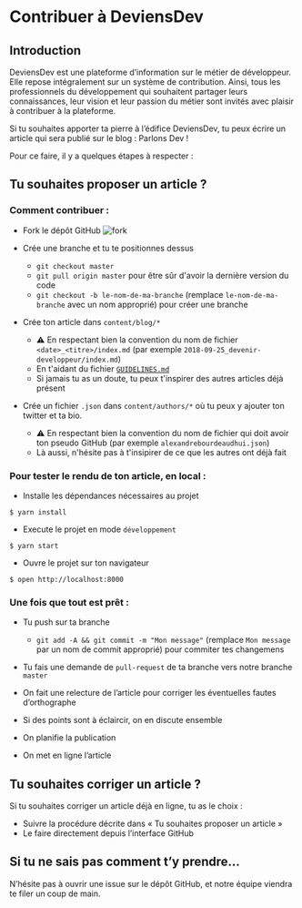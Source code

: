 # Contribuer à DeviensDev

## Introduction

DeviensDev est une plateforme d’information sur le métier de développeur.
Elle repose intégralement sur un système de contribution. Ainsi, tous les professionnels du développement qui souhaitent partager leurs connaissances, leur vision et leur passion du métier sont invités avec plaisir à contribuer à la plateforme.

Si tu souhaites apporter ta pierre à l’édifice DeviensDev, tu peux écrire un article qui sera publié sur le blog : Parlons Dev !

Pour ce faire, il y a quelques étapes à respecter :

## Tu souhaites proposer un article ?

### Comment contribuer :

- Fork le dépôt GitHub
  ![fork](https://user-images.githubusercontent.com/24500083/50538181-a807cb00-0b6b-11e9-8f5a-5bb57974f118.png)

* Crée une branche et tu te positionnes dessus

  - `git checkout master`
  - `git pull origin master` pour être sûr d'avoir la dernière version du code
  - `git checkout -b le-nom-de-ma-branche` (remplace `le-nom-de-ma-branche` avec un nom approprié) pour créer une branche

* Crée ton article dans `content/blog/*`

  - ⚠️ En respectant bien la convention du nom de fichier `<date>_<titre>/index.md` (par exemple `2018-09-25_devenir-developpeur/index.md`)
  - En t'aidant du fichier [`GUIDELINES.md`](./GUIDELINES.md)
  - Si jamais tu as un doute, tu peux t'inspirer des autres articles déjà présent

* Crée un fichier `.json` dans `content/authors/*` où tu peux y ajouter ton twitter et ta bio.

  - ⚠️ En respectant bien la convention du nom de fichier qui doit avoir ton pseudo GitHub (par exemple `alexandrebourdeaudhui.json`)
  - Là aussi, n'hésite pas à t'insipirer de ce que les autres ont déjà fait

### Pour tester le rendu de ton article, en local :

- Installe les dépendances nécessaires au projet

```shell
$ yarn install
```

- Execute le projet en mode `développement`

```shell
$ yarn start
```

- Ouvre le projet sur ton navigateur

```shell
$ open http://localhost:8000
```

### Une fois que tout est prêt :

- Tu push sur ta branche

  - `git add -A && git commit -m "Mon message"` (remplace `Mon message` par un nom de commit approprié) pour commiter tes changemens

- Tu fais une demande de `pull-request` de ta branche vers notre branche `master`

- On fait une relecture de l’article pour corriger les éventuelles fautes d’orthographe

- Si des points sont à éclaircir, on en discute ensemble

- On planifie la publication

- On met en ligne l’article

## Tu souhaites corriger un article ?

Si tu souhaites corriger un article déjà en ligne, tu as le choix :

- Suivre la procédure décrite dans « Tu souhaites proposer un article »
- Le faire directement depuis l’interface GitHub

## Si tu ne sais pas comment t’y prendre…

N’hésite pas à ouvrir une issue sur le dépôt GitHub, et notre équipe viendra te filer un coup de main.
